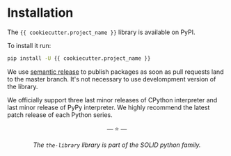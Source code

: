 # Installation

The `{{ cookiecutter.project_name }}` library is available on PyPI.

To install it run:

```bash
pip install -U {{ cookiecutter.project_name }}
```

We use [semantic release](https://semantic-release.gitbook.io/semantic-release/)
to publish packages as soon as pull requests land to the master branch. It's not
necessary to use develompment version of the library.

We officially support three last minor releases of CPython interpreter and last
minor release of PyPy interpreter. We highly recommend the latest patch release
of each Python series.

<p align="center">&mdash; ⭐ &mdash;</p>
<p align="center"><i>The <code>the-library</code> library is part of the SOLID python family.</i></p>
